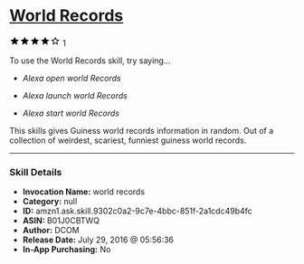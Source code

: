 # [World Records](http://alexa.amazon.com/#skills/amzn1.ask.skill.9302c0a2-9c7e-4bbc-851f-2a1cdc49b4fc)
![4 stars](../../images/ic_star_black_18dp_1x.png)![4 stars](../../images/ic_star_black_18dp_1x.png)![4 stars](../../images/ic_star_black_18dp_1x.png)![4 stars](../../images/ic_star_black_18dp_1x.png)![4 stars](../../images/ic_star_border_black_18dp_1x.png) 1

To use the World Records skill, try saying...

* *Alexa  open world Records*

* *Alexa  launch world Records*

* *Alexa  start world Records*

This  skills  gives  Guiness world  records  information  in random.
Out  of  a collection of   weirdest, scariest, funniest guiness   world records.

***

### Skill Details

* **Invocation Name:** world records
* **Category:** null
* **ID:** amzn1.ask.skill.9302c0a2-9c7e-4bbc-851f-2a1cdc49b4fc
* **ASIN:** B01J0CBTWQ
* **Author:** DCOM
* **Release Date:** July 29, 2016 @ 05:56:36
* **In-App Purchasing:** No
